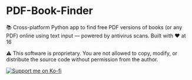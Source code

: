 # PDF-Book-Finder
📚 Cross-platform Python app to find free PDF versions of books (or any PDF) online using text input — powered by antivirus scans. Built with ❤️ at 16

⚠️ This software is proprietary. You are not allowed to copy, modify, or distribute the source code without permission from the author.

[![Support me on Ko-fi](https://ko-fi.com/img/githubbutton_sm.svg)](https://ko-fi.com/vedusenpai)
